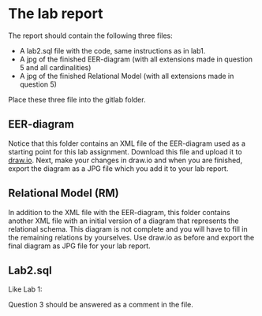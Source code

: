 # The lab report
The report should contain the following three files:
* A lab2.sql file with the code, same instructions as in lab1. 
* A jpg of the finished EER-diagram (with all extensions made in question 5 and all cardinalities)
* A jpg of the finished Relational Model (with all extensions made in question 5)

Place these three file into the gitlab folder.

## EER-diagram
Notice that this folder contains an XML file of the EER-diagram used as a starting point for this lab assignment. Download this file and upload it to [draw.io](https://www.draw.io).
Next, make your changes in draw.io and when you are finished, export the diagram as a JPG file which you add it to your lab report.


## Relational Model (RM) 
In addition to the XML file with the EER-diagram, this folder contains another XML file with an initial version of a diagram that represents the relational schema.
This diagram is not complete and you will have to fill in the remaining relations by yourselves. Use draw.io as before and export the final diagram as JPG file for your lab report.

## Lab2.sql
Like Lab 1: 

Question 3 should be answered as a comment in the file. 
